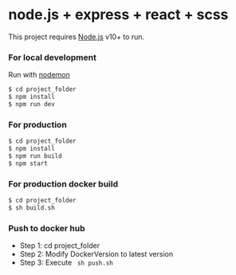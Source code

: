 # node.js + express + react  + scss

This project requires [Node.js](https://nodejs.org/) v10+ to run. 


### For local development

Run with [nodemon](https://nodemon.io/)
```sh
$ cd project_folder
$ npm install
$ npm run dev
```

### For production

```sh
$ cd project_folder
$ npm install
$ npm run build
$ npm start
```

### For production docker build

```sh
$ cd project_folder
$ sh build.sh
```

### Push to docker hub

- Step 1: cd project_folder
- Step 2: Modify DockerVersion to latest version
- Step 3: Execute  ``` sh push.sh```
